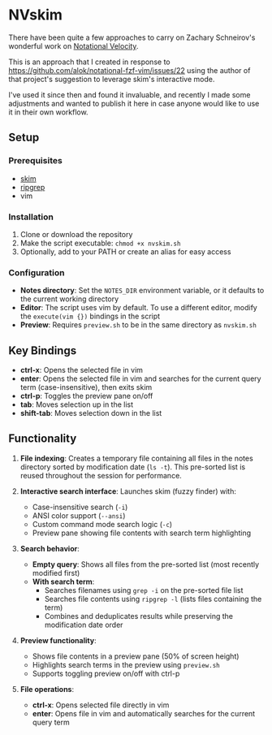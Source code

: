 # NVskim

There have been quite a few approaches to carry on Zachary Schneirov's wonderful work on [Notational Velocity](https://github.com/scrod/nv).

This is an approach that I created in response to https://github.com/alok/notational-fzf-vim/issues/22 using the author of that project's suggestion to leverage skim's interactive mode. 

I've used it since then and found it invaluable, and recently I made some adjustments and wanted to publish it here in case anyone would like to use it in their own workflow. 

## Setup

### Prerequisites
- [skim](https://github.com/lotabout/skim) 
- [ripgrep](https://github.com/BurntSushi/ripgrep) 
- vim 

### Installation
1. Clone or download the repository
2. Make the script executable: `chmod +x nvskim.sh`
3. Optionally, add to your PATH or create an alias for easy access

### Configuration
- **Notes directory**: Set the `NOTES_DIR` environment variable, or it defaults to the current working directory
- **Editor**: The script uses vim by default. To use a different editor, modify the `execute(vim {})` bindings in the script
- **Preview**: Requires `preview.sh` to be in the same directory as `nvskim.sh` 

## Key Bindings

- **ctrl-x**: Opens the selected file in vim
- **enter**: Opens the selected file in vim and searches for the current query term (case-insensitive), then exits skim
- **ctrl-p**: Toggles the preview pane on/off
- **tab**: Moves selection up in the list
- **shift-tab**: Moves selection down in the list

## Functionality

1. **File indexing**: Creates a temporary file containing all files in the notes directory sorted by modification date (`ls -t`). This pre-sorted list is reused throughout the session for performance.

2. **Interactive search interface**: Launches skim (fuzzy finder) with:
   - Case-insensitive search (`-i`)
   - ANSI color support (`--ansi`) 
   - Custom command mode search logic (`-c`)
   - Preview pane showing file contents with search term highlighting

3. **Search behavior**:
   - **Empty query**: Shows all files from the pre-sorted list (most recently modified first)
   - **With search term**: 
     - Searches filenames using `grep -i` on the pre-sorted file list
     - Searches file contents using `ripgrep -l` (lists files containing the term)
     - Combines and deduplicates results while preserving the modification date order

4. **Preview functionality**: 
   - Shows file contents in a preview pane (50% of screen height)
   - Highlights search terms in the preview using `preview.sh`
   - Supports toggling preview on/off with ctrl-p

5. **File operations**:
   - **ctrl-x**: Opens selected file directly in vim
   - **enter**: Opens file in vim and automatically searches for the current query term

